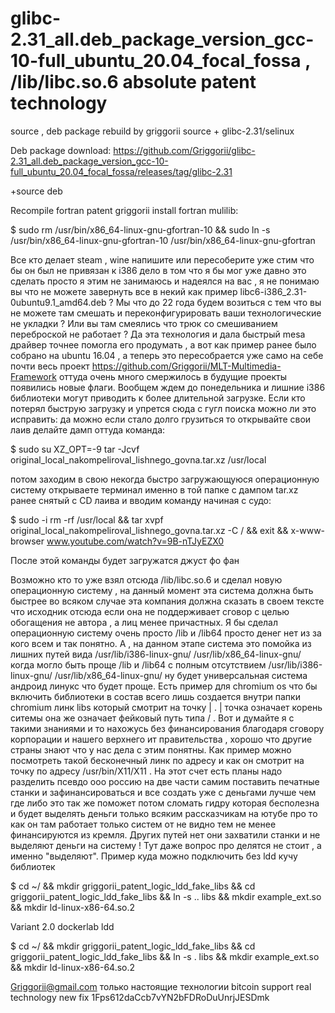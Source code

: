 # glibc-2.31_all.deb_package_version_gcc-10-full_ubuntu_20.04_focal_fossa , /lib/libc.so.6 absolute patent technology 

source , deb package rebuild by griggorii source + glibc-2.31/selinux

Deb package download: https://github.com/Griggorii/glibc-2.31_all.deb_package_version_gcc-10-full_ubuntu_20.04_focal_fossa/releases/tag/glibc-2.31

+source deb

Recompile fortran patent griggorii install fortran mulilib:

$ sudo rm /usr/bin/x86_64-linux-gnu-gfortran-10 && sudo ln -s /usr/bin/x86_64-linux-gnu-gfortran-10 /usr/bin/x86_64-linux-gnu-gfortran

Все кто делает steam , wine напишите или пересоберите уже стим что бы он был не привязан к i386 дело в том что я бы мог уже давно это сделать просто я этим не занимаюсь и надеялся на вас , я не понимаю вы что не можете завернуть все в некий как пример libc6-i386_2.31-0ubuntu9.1_amd64.deb ? Мы что до 22 года будем возиться с тем что вы не можете там смешать и переконфигурировать ваши технологические не укладки ? Или вы там смеялись что трюк со смешиванием переброской не работает ? Да эта технология и дала быстрый mesa драйвер точнее помогла его продумать , а вот как пример ранее было собрано на ubuntu 16.04 , а теперь это пересобрается уже само на себе почти весь проект https://github.com/Griggorii/MLT-Multimedia-Framework оттуда очень много смержилось в будущие проекты появились новые флаги. Вообщем ждем до понедельника и лишние i386 библиотеки могут приводить к более длительной загрузке. Если кто потерял быструю загрузку и упрется сюда с гугл поиска можно ли это исправить: да можно если стало долго грузиться то открывайте свои лаив делайте дамп оттуда команда:

$ sudo su XZ_OPT=-9 tar -Jcvf original_local_nakompeliroval_lishnego_govna.tar.xz /usr/local 

потом заходим в свою некогда быстро загружающуюся операционную систему открываете терминал именно в той папке с дампом tar.xz ранее снятый с CD лаива и вводим команду начиная с судо:

$ sudo -i rm -rf /usr/local && tar xvpf original_local_nakompeliroval_lishnego_govna.tar.xz -C / && exit && x-www-browser www.youtube.com/watch?v=9B-nTJyEZX0

После этой команды будет загружатся джуст фо фан

Возможно кто то уже взял отсюда /lib/libc.so.6 и сделал новую операционную систему , на данный момент эта система должна быть быстрее во всяком случае эта компания должна сказать в своем тексте что исходник отсюда если она не поддерживает сговор с целью обогащения не автора , а лиц менее причастных. Я бы сделал операционную систему очень просто /lib и /lib64 просто денег нет из за кого всем и так понятно. А , на данном этапе система это помойка из лишних путей вида /usr/lib/i386-linux-gnu/ /usr/lib/x86_64-linux-gnu/ когда могло быть проще /lib и /lib64 с полным отсутствием /usr/lib/i386-linux-gnu/ /usr/lib/x86_64-linux-gnu/ ну будет универсальная система андроид линукс что будет проще. Есть пример для chromium os что бы включить библиотеки в состав всего лишь создается внутри папки chromium линк libs который смотрит на точку | . | точка означает корень ситемы она же означает фейковый путь типа / . Вот и думайте я с такими знаниями и то нахожусь без финансирования благодаря сговору корпорации и нашего верхнего ит правительства , хорошо что другие страны знают что у нас дела с этим понятны. Как пример можно посмотреть такой бесконечный линк по адресу и как он смотрит на точку по адресу /usr/bin/X11/X11 . На этот счет есть планы надо разделить псевдо ооо россию на две части самим поставить печатные станки и зафинансироваться и все создать уже с деньгами лучше чем где либо это так же поможет потом сломать гидру которая бесполезна и будет выделять деньги только всяким рассказчикам на ютубе  про то как он там работает только систем от не видно тем не менее финансируются из кремля. Других путей нет они захватили станки и не выделяют деньги на систему ! Тут даже вопрос про делятся не стоит , а именно "выделяют". Пример куда можно подключить без ldd кучу библиотек

$ cd ~/ && mkdir griggorii_patent_logic_ldd_fake_libs && cd griggorii_patent_logic_ldd_fake_libs && ln -s .. libs && mkdir example_ext.so && mkdir ld-linux-x86-64.so.2

Variant 2.0 dockerlab ldd

$ cd ~/ && mkdir griggorii_patent_logic_ldd_fake_libs && cd griggorii_patent_logic_ldd_fake_libs && ln -s . libs && mkdir example_ext.so && mkdir ld-linux-x86-64.so.2

Griggorii@gmail.com только настоящие технологии bitcoin support real technology new fix 1Fps612daCcb7vYN2bFDRoDuUnrjJESDmk

